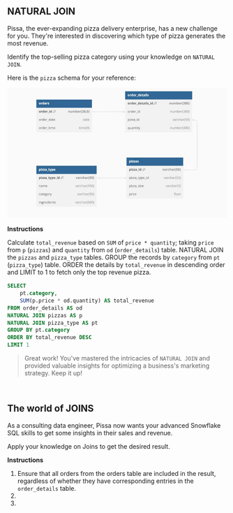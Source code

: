 ## NATURAL JOIN
Pissa, the ever-expanding pizza delivery enterprise, has a new challenge for you. They're interested in discovering which type of pizza generates the most revenue.

Identify the top-selling pizza category using your knowledge on `NATURAL JOIN`.

Here is the `pizza` schema for your reference:

![Schema Diagram](imgs/image01.png)

**Instructions**

Calculate `total_revenue` based on `SUM` of `price * quantity`; taking `price` from `p` (`pizzas`) and `quantity` from `od` (`order_details`) table.
NATURAL JOIN the `pizzas` and `pizza_type` tables.
GROUP the records by `category` from `pt` (`pizza_type`) table.
ORDER the details by `total_revenue` in descending order and LIMIT to 1 to fetch only the top revenue pizza.

``` sql
SELECT 
    pt.category,
    SUM(p.price * od.quantity) AS total_revenue
FROM order_details AS od
NATURAL JOIN pizzas AS p 
NATURAL JOIN pizza_type AS pt
GROUP BY pt.category
ORDER BY total_revenue DESC
LIMIT 1
```

> Great work! You've mastered the intricacies of `NATURAL JOIN` and provided valuable insights for optimizing a business's marketing strategy. Keep it up!

<br>

## The world of JOINS
As a consulting data engineer, Pissa now wants your advanced Snowflake SQL skills to get some insights in their sales and revenue.

Apply your knowledge on Joins to get the desired result.

**Instructions**

1. Ensure that all orders from the orders table are included in the result, regardless of whether they have corresponding entries in the `order_details` table.
2. 
3. 

> 

<br>

## 

> 

<br>

## 

> 

<br>

